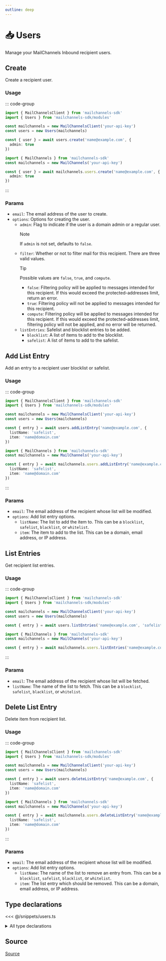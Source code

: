 ```yaml
---
outline: deep
---
```


# 📥 Users <Badge type="tip" text="module" /> <Badge type="tip" text="Inbound API" />

<!-- #region description -->
Manage your MailChannels Inbound recipient users.
<!-- #endregion description -->

## Create <Badge type="info" text="method" />

Create a recipient user.

### Usage

::: code-group
```ts [modular.ts]
import { MailChannelsClient } from 'mailchannels-sdk'
import { Users } from 'mailchannels-sdk/modules'

const mailchannels = new MailChannelsClient('your-api-key')
const users = new Users(mailchannels)

const { user } = await users.create('name@example.com', {
  admin: true
})
```

```ts [full.ts]
import { MailChannels } from 'mailchannels-sdk'
const mailchannels = new MailChannels('your-api-key')

const { user } = await mailchannels.users.create('name@example.com', {
  admin: true
})
```
:::

### Params

- `email`: The email address of the user to create.
- `options`: Options for creating the user.
  - `admin`: Flag to indicate if the user is a domain admin or a regular user.
    > [!NOTE]
    > If `admin` is not set, defaults to `false`.
  - `filter`: Whether or not to filter mail for this recipient. There are three valid values.
    > [!TIP]
    > Possible values are `false`, `true`, and `compute`.
    > - `false`: Filtering policy will be applied to messages intended for this recipient. If this would exceed the protected-addresses limit, return an error.
    > - `true`: Filtering policy will not be applied to messages intended for this recipient.
    > - `compute`: Filtering policy will be applied to messages intended for this recipient. If this would exceed the protected-addresses limit, filtering policy will not be applied, and no error will be returned.
  - `listEntries`: Safelist and blocklist entries to be added.
    - `blocklist`: A list of items to add to the blocklist.
    - `safelist`: A list of items to add to the safelist.

## Add List Entry <Badge type="info" text="method" />

Add an entry to a recipient user blocklist or safelist.

### Usage

::: code-group
```ts [modular.ts]
import { MailChannelsClient } from 'mailchannels-sdk'
import { Users } from 'mailchannels-sdk/modules'

const mailchannels = new MailChannelsClient('your-api-key')
const users = new Users(mailchannels)

const { entry } = await users.addListEntry('name@example.com', {
  listName: 'safelist',
  item: 'name@domain.com'
})
```

```ts [full.ts]
import { MailChannels } from 'mailchannels-sdk'
const mailchannels = new MailChannels('your-api-key')

const { entry } = await mailchannels.users.addListEntry('name@example.com', {
  listName: 'safelist',
  item: 'name@domain.com'
})
```
:::

### Params

- `email`: The email address of the recipient whose list will be modified.
- `options`: Add list entry options.
  - `listName`: The list to add the item to. This can be a `blocklist`, `safelist`, `blacklist`, or `whitelist`.
  - `item`: The item to add to the list. This can be a domain, email address, or IP address.

## List Entries <Badge type="info" text="method" />

Get recipient list entries.

### Usage

::: code-group
```ts [modular.ts]
import { MailChannelsClient } from 'mailchannels-sdk'
import { Users } from 'mailchannels-sdk/modules'

const mailchannels = new MailChannelsClient('your-api-key')
const users = new Users(mailchannels)

const { entry } = await users.listEntries('name@example.com', 'safelist')
```

```ts [full.ts]
import { MailChannels } from 'mailchannels-sdk'
const mailchannels = new MailChannels('your-api-key')

const { entry } = await mailchannels.users.listEntries('name@example.com', 'safelist')
```
:::

### Params

- `email`: The email address of the recipient whose list will be fetched.
- `listName`: The name of the list to fetch. This can be a `blocklist`, `safelist`, `blacklist`, or `whitelist`.

## Delete List Entry <Badge type="info" text="method" />

Delete item from recipient list.

### Usage

::: code-group
```ts [modular.ts]
import { MailChannelsClient } from 'mailchannels-sdk'
import { Users } from 'mailchannels-sdk/modules'

const mailchannels = new MailChannelsClient('your-api-key')
const users = new Users(mailchannels)

const { entry } = await users.deleteListEntry('name@example.com', {
  listName: 'safelist',
  item: 'name@domain.com'
})
```

```ts [full.ts]
import { MailChannels } from 'mailchannels-sdk'
const mailchannels = new MailChannels('your-api-key')

const { entry } = await mailchannels.users.deleteListEntry('name@example.com', {
  listName: 'safelist',
  item: 'name@domain.com'
})
```
:::

### Params

- `email`: The email address of the recipient whose list will be modified.
- `options`: Add list entry options.
  - `listName`: The name of the list to remove an entry from. This can be a `blocklist`, `safelist`, `blacklist`, or `whitelist`.
  - `item`: The list entry which should be removed. This can be a domain, email address, or IP address.

## Type declarations

<<< @/snippets/users.ts

<details>
  <summary>All type declarations</summary>

  **Create type declarations**

  <<< @/snippets/users-create-options.ts
  <<< @/snippets/users-create-response.ts

  **List Entry type declarations**

  <<< @/snippets/list-names.ts
  <<< @/snippets/list-entry-options.ts
  <<< @/snippets/list-entry.ts
  <<< @/snippets/list-entry-response.ts
  <<< @/snippets/list-entries-response.ts
</details>

## Source

[Source](https://github.com/Yizack/mailchannels/tree/main/src/modules/users.ts)

